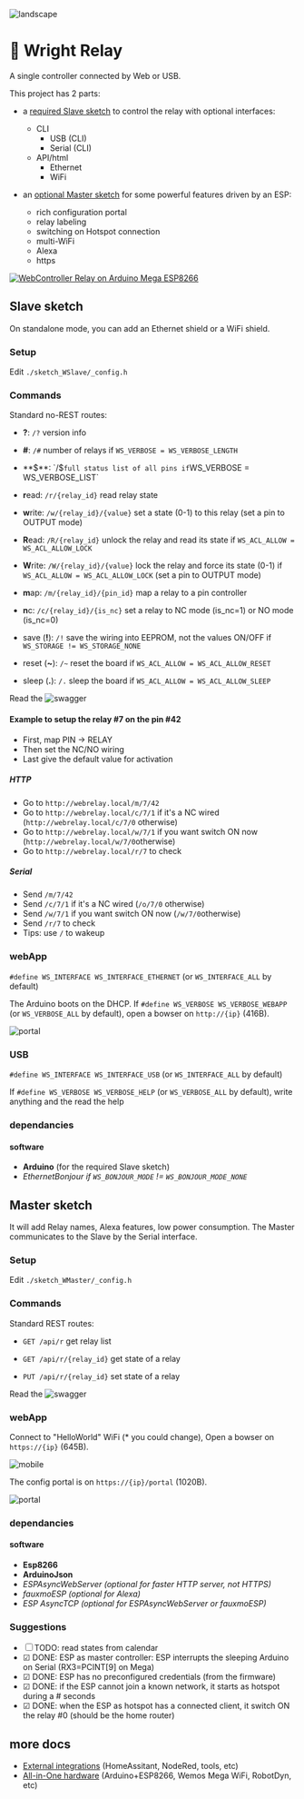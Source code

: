 
![landscape](./doc/hardware.jpg)


# 🚥 Wright Relay

A single controller connected by Web or USB.

This project has 2 parts:
- a [required Slave sketch](#slave-sketch) to control the relay with optional interfaces:
  - CLI
    - USB (CLI)
    - Serial (CLI)
  - API/html
    - Ethernet
    - WiFi

- an [optional Master sketch](#master-sketch) for some powerful features driven by an ESP:
  - rich configuration portal
  - relay labeling
  - switching on Hotspot connection
  - multi-WiFi
  - Alexa
  - https

[![WebController Relay on Arduino Mega ESP8266](https://i.ytimg.com/vi_webp/T4h35BUY_8s/maxresdefault.webp)](https://www.youtube.com/watch?v=T4h35BUY_8s)


## Slave sketch

On standalone mode, you can add an Ethernet shield or a WiFi shield.


### Setup

Edit `./sketch_WSlave/_config.h`


### Commands

Standard no-REST routes:

- **?**: `/?`
  version info

- **#**: `/#`
  number of relays if `WS_VERBOSE = WS_VERBOSE_LENGTH`

- **$**: `/$`
  full status list of all pins if `WS_VERBOSE = WS_VERBOSE_LIST`

- **r**ead: `/r/{relay_id}`
  read relay state

- **w**rite: `/w/{relay_id}/{value}`
  set a state (0-1) to this relay
  (set a pin to OUTPUT mode)
  
- **R**ead: `/R/{relay_id}`
  unlock the relay and read its state if `WS_ACL_ALLOW = WS_ACL_ALLOW_LOCK`

- **W**rite: `/W/{relay_id}/{value}`
  lock the relay and force its state (0-1) if `WS_ACL_ALLOW = WS_ACL_ALLOW_LOCK`
  (set a pin to OUTPUT mode)

- **m**ap: `/m/{relay_id}/{pin_id}`
  map a relay to a pin controller

- **n**c: `/c/{relay_id}/{is_nc}`
  set a relay to NC mode (is_nc=1) or NO mode (is_nc=0)

- save (**!**): `/!`
  save the wiring into EEPROM, not the values ON/OFF if `WS_STORAGE != WS_STORAGE_NONE`

- reset (**~**): `/~`
  reset the board  if `WS_ACL_ALLOW = WS_ACL_ALLOW_RESET`

- sleep (**.**): `/.`
  sleep the board  if `WS_ACL_ALLOW = WS_ACL_ALLOW_SLEEP`

Read the ![swagger](./doc/swagger-slave.yml)

#### Example to setup the relay #7 on the pin #42

- First, map PIN -> RELAY
- Then set the NC/NO wiring
- Last give the default value for activation

##### HTTP

- Go to `http://webrelay.local/m/7/42`
- Go to `http://webrelay.local/c/7/1` if it's a NC wired (`http://webrelay.local/c/7/0` otherwise)
- Go to `http://webrelay.local/w/7/1` if you want switch ON now (`http://webrelay.local/w/7/0`otherwise)
- Go to `http://webrelay.local/r/7` to check

##### Serial

- Send `/m/7/42`
- Send `/c/7/1` if it's a NC wired (`/o/7/0` otherwise)
- Send `/w/7/1` if you want switch ON now (`/w/7/0`otherwise)
- Send `/r/7` to check
- Tips: use `/` to wakeup


### webApp

`#define WS_INTERFACE WS_INTERFACE_ETHERNET` (or `WS_INTERFACE_ALL` by default)

The Arduino boots on the DHCP.
If `#define WS_VERBOSE WS_VERBOSE_WEBAPP` (or `WS_VERBOSE_ALL` by default),
open a bowser on `http://{ip}` (416B).

![portal](./doc/slave.png)


### USB

`#define WS_INTERFACE WS_INTERFACE_USB` (or `WS_INTERFACE_ALL` by default)

If `#define WS_VERBOSE WS_VERBOSE_HELP` (or `WS_VERBOSE_ALL` by default),
write anything and the read the help


### dependancies

#### software

- **Arduino** (for the required Slave sketch)
- *EthernetBonjour if `WS_BONJOUR_MODE` != `WS_BONJOUR_MODE_NONE`*



## Master sketch

It will add Relay names, Alexa features, low power consumption. The Master communicates to the Slave by the Serial interface.


### Setup

Edit `./sketch_WMaster/_config.h`


### Commands

Standard REST routes:

- `GET /api/r`
  get relay list

- `GET /api/r/{relay_id}`
  get state of a relay

- `PUT /api/r/{relay_id}`
  set state of a relay

Read the ![swagger](./doc/swagger-master.yml)


### webApp

Connect to "HelloWorld" WiFi (* you could change),
Open a bowser on `https://{ip}` (645B).

![mobile](./doc/home.png)

The config portal is on `https://{ip}/portal` (1020B).

![portal](./doc/portal2.png)



### dependancies

#### software

- **Esp8266**
- **ArduinoJson**
- *ESPAsyncWebServer (optional for faster HTTP server, not HTTPS)*
- *fauxmoESP (optional for Alexa)*
- *ESP AsyncTCP (optional for ESPAsyncWebServer or fauxmoESP)*


### Suggestions

- ☐ TODO: read states from calendar
- ☑︎ DONE: ESP as master controller: ESP interrupts the sleeping Arduino on Serial (RX3=PCINT[9] on Mega)
- ☑︎ DONE: ESP has no preconfigured credentials (from the firmware)
- ☑︎ DONE: if the ESP cannot join a known network, it starts as hotspot during a # seconds
- ☑︎ DONE: when the ESP as hotspot has a connected client, it switch ON the relay #0 (should be the home router)


## more docs

- [External integrations](./doc/extra.md) (HomeAssitant, NodeRed, tools, etc)
- [All-in-One hardware](./doc/wemos-mega-wifi.md) (Arduino+ESP8266, Wemos Mega WiFi, RobotDyn, etc)